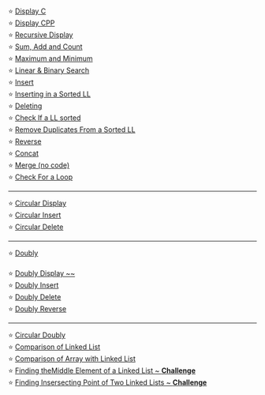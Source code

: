 
:star: [Display C](https://github.com/oucar/Data-Structures-Algorithms/blob/master/8-%20Linked%20List/displayC.c)<br>
:star: [Display CPP](https://github.com/oucar/Data-Structures-Algorithms/blob/master/8-%20Linked%20List/displayCPP.cpp)<br>
:star: [Recursive Display](https://github.com/oucar/Data-Structures-Algorithms/blob/master/8-%20Linked%20List/recursiveDisplayCPP.cpp)<br>
:star: [Sum, Add and Count](https://github.com/oucar/Data-Structures-Algorithms/blob/master/8-%20Linked%20List/sumCountCPP.cpp)<br>
:star: [Maximum and Minimum](https://github.com/oucar/Data-Structures-Algorithms/blob/master/8-%20Linked%20List/maximumMinimum.cpp)<br>
:star: [Linear & Binary Search](https://github.com/oucar/Data-Structures-Algorithms/blob/master/8-%20Linked%20List/search.cpp)<br>
:star: [Insert](https://github.com/oucar/Data-Structures-Algorithms/blob/master/8-%20Linked%20List/insert.cpp)<br>
:star: [Inserting in a Sorted LL](https://github.com/oucar/Data-Structures-Algorithms/blob/master/8-%20Linked%20List/insertSorted.cpp)<br>
:star: [Deleting](https://github.com/oucar/Data-Structures-Algorithms/blob/master/8-%20Linked%20List/delete.cpp)<br>
:star: [Check If a LL sorted](https://github.com/oucar/Data-Structures-Algorithms/blob/master/8-%20Linked%20List/isSorted.cpp)<br>
:star: [Remove Duplicates From a Sorted LL](https://github.com/oucar/Data-Structures-Algorithms/blob/master/8-%20Linked%20List/isSorted-removeDuplicates.cpp)<br>
:star: [Reverse](https://github.com/oucar/Data-Structures-Algorithms/blob/master/8-%20Linked%20List/reverse.cpp)<br>
:star: [Concat](https://github.com/oucar/Data-Structures-Algorithms/blob/master/8-%20Linked%20List/concat.cpp)<br>
:star: [Merge (no code)]()<br>
:star: [Check For a Loop](https://github.com/oucar/Data-Structures-Algorithms/blob/master/8-%20Linked%20List/isLoop.cpp)<br>

---

:star: [Circular Display](https://github.com/oucar/Data-Structures-Algorithms/blob/master/8-%20Linked%20List/circularDisplay.cpp)<br>
:star: [Circular Insert](https://github.com/oucar/Data-Structures-Algorithms/blob/master/8-%20Linked%20List/circularInsert.cpp)<br>
:star: [Circular Delete](https://github.com/oucar/Data-Structures-Algorithms/blob/master/8-%20Linked%20List/circularDelete.cpp)<br>

---

:star: [Doubly](https://github.com/oucar/Data-Structures-Algorithms/blob/master/8-%20Linked%20List/doubly.cpp)<br><br>
:star: [Doubly Display ~~]()<br>
:star: [Doubly Insert](https://github.com/oucar/Data-Structures-Algorithms/blob/master/8-%20Linked%20List/doublyInsert.cpp)<br>
:star: [Doubly Delete](https://github.com/oucar/Data-Structures-Algorithms/blob/master/8-%20Linked%20List/doublyDelete.cpp)<br>
:star: [Doubly Reverse](https://github.com/oucar/Data-Structures-Algorithms/blob/master/8-%20Linked%20List/doublyReverse.cpp)<br>

---
:star: [Circular Doubly]()<br>
:star: [Comparison of Linked List]()<br>
:star: [Comparison of Array with Linked List]()<br>
:star: [Finding theMiddle Element of a Linked List ~ **Challenge**]()<br>
:star: [Finding Insersecting Point of Two Linked Lists ~ **Challenge**]()<br>





